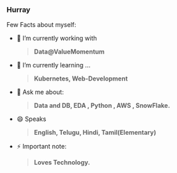 ### Hurray

Few Facts about myself:

- 🔭 I’m currently working with 
     > **Data@ValueMomentum**  
- 🌱 I’m currently learning ... 
     > **Kubernetes, Web-Development**
- 💬 Ask me about: 
  > **Data and DB, EDA , Python , AWS , SnowFlake.**
- 😄 Speaks
  > **English, Telugu, Hindi, Tamil(Elementary)**  
- ⚡ Important note: 
  > **Loves Technology.**


